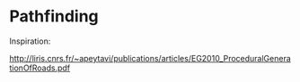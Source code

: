 Pathfinding
====

Inspiration:

http://liris.cnrs.fr/~apeytavi/publications/articles/EG2010_ProceduralGenerationOfRoads.pdf